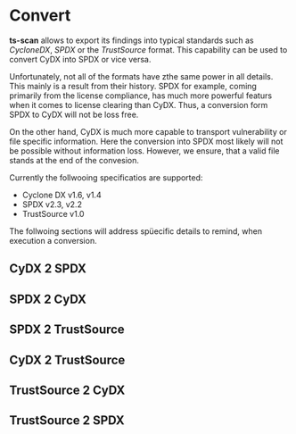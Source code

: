 # Convert

**ts-scan** allows to export its findings into typical standards such as *CycloneDX*, *SPDX* or the *TrustSource* format. This capability can be used to convert CyDX into SPDX or vice versa. 

Unfortunately, not all of the formats have zthe same power in all details. This mainly is a result from their history. SPDX for example, coming primarily from the license compliance, has much more powerful featurs when it comes to license clearing than CyDX. Thus, a conversion form SPDX to CyDX will not be loss free. 

On the other hand, CyDX is much more capable to transport vulnerability or file specific information. Here the conversion into SPDX most likely will not be possible without information loss. However, we ensure, that a valid file stands at the end of the convesion. 

Currently the follwooing specificatios are supported:

* Cyclone DX v1.6, v1.4
* SPDX v2.3, v2.2
* TrustSource v1.0

The follwoing sections will address spüecific details to remind, when execution a conversion. 

## CyDX 2 SPDX



## SPDX 2 CyDX 



## SPDX 2 TrustSource



## CyDX 2 TrustSource



## TrustSource 2 CyDX



## TrustSource 2 SPDX





